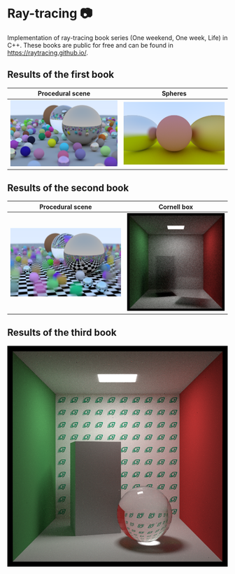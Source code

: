 # Ray-tracing :camera:

Implementation of ray-tracing book series (One weekend, One week, Life) in C++. These books are public for free and can be found in https://raytracing.github.io/.

## Results of the first book

| Procedural scene    | Spheres |
| -------- | ------- |
| ![RayTracing](Screenshots/Weekend/FinalRendering.png)  | ![RayTracing](Screenshots/Weekend/FuzzyMetal.png)    |

## Results of the second book

| Procedural scene    | Cornell box |
| -------- | ------- |
| ![RayTracing](Screenshots/Week/CheckerPattern.png)  | ![RayTracing](Screenshots/Week/CornellBoxSmoke.png)    |

## Results of the third book

![RayTracing](Screenshots/Life/Summary.png)
